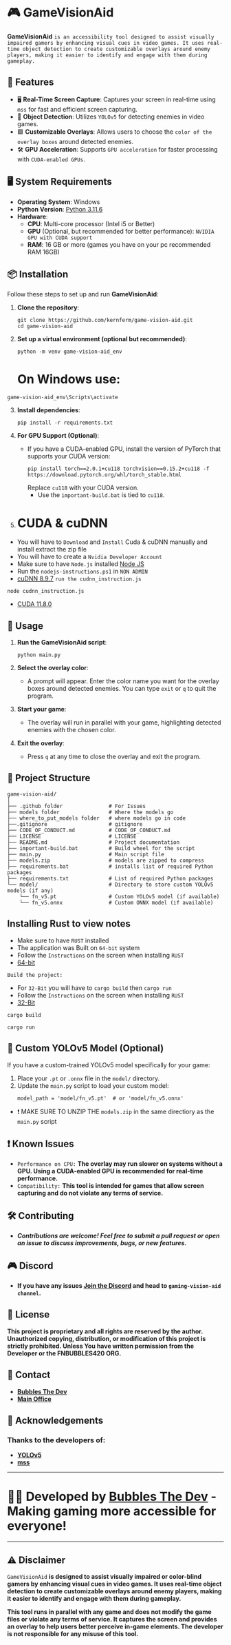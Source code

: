 # 🎮 GameVisionAid

**GameVisionAid** `is an accessibility tool designed to assist visually impaired gamers by enhancing visual cues in video games. It uses real-time object detection to create customizable overlays around enemy players, making it easier to identify and engage with them during gameplay.`

## 🚀 Features

- 🖥️ **Real-Time Screen Capture**: Captures your screen in real-time using `mss` for fast and efficient screen capturing.
- 🎯 **Object Detection**: Utilizes `YOLOv5` for detecting enemies in video games.
- 🟩 **Customizable Overlays**: Allows users to choose the `color of the overlay boxes` around detected enemies.
- 🛠️ **GPU Acceleration**: Supports `GPU acceleration` for faster processing with `CUDA-enabled GPUs`.

## 🖥️ System Requirements

- **Operating System**: Windows
- **Python Version**: [Python 3.11.6](https://github.com/KernFerm/Py3.11.6installer)
- **Hardware**:
  - **CPU**: Multi-core processor (Intel i5 or Better)
  - **GPU** (Optional, but recommended for better performance): `NVIDIA GPU with CUDA support`
  - **RAM**: 16 GB or more (games you have on your pc recommended RAM 16GB)

## 📦 Installation

Follow these steps to set up and run **GameVisionAid**:

1. **Clone the repository**:
    ```
    git clone https://github.com/kernferm/game-vision-aid.git
    cd game-vision-aid
    ```

2. **Set up a virtual environment (optional but recommended)**:
    ```
    python -m venv game-vision-aid_env
    ```
   # On Windows use: 
  ```
  game-vision-aid_env\Scripts\activate
  ```

3. **Install dependencies**:
    ```
    pip install -r requirements.txt
    ```

4. **For GPU Support (Optional)**:
   - If you have a CUDA-enabled GPU, install the version of PyTorch that supports your CUDA version:
     ```
     pip install torch==2.0.1+cu118 torchvision==0.15.2+cu118 -f https://download.pytorch.org/whl/torch_stable.html
     ```
     Replace `cu118` with your CUDA version. 
     - Use the `important-build.bat` is tied to `cu118`.

5. # **CUDA & cuDNN** 
- You will have to `Download` and `Install` Cuda & cuDNN manually and install extract the zip file 
- You will have to create a `Nvidia Developer Account`
- Make sure to have `Node.js` installed [Node JS](https://nodejs.org/dist/v20.17.0/node-v20.17.0-x64.msi)
- Run the `nodejs-instructions.ps1` in `NON ADMIN`
- [cuDNN 8.9.7](https://developer.nvidia.com/downloads/compute/cudnn/secure/8.9.7/local_installers/11.x/cudnn-windows-x86_64-8.9.7.29_cuda11-archive.zip/) `run the cudnn_instruction.js` 
```
node cudnn_instruction.js
```
- [CUDA 11.8.0](https://developer.download.nvidia.com/compute/cuda/11.8.0/local_installers/cuda_11.8.0_522.06_windows.exe)

## 📝 Usage

1. **Run the GameVisionAid script**:
    ```
    python main.py
    ```

2. **Select the overlay color**:
   - A prompt will appear. Enter the color name you want for the overlay boxes around detected enemies. You can type `exit` or `q` to quit the program.

3. **Start your game**:
   - The overlay will run in parallel with your game, highlighting detected enemies with the chosen color.

4. **Exit the overlay**:
   - Press `q` at any time to close the overlay and exit the program.

## 📂 Project Structure

```
game-vision-aid/ 
│
├── .github folder               # For Issues
├── models folder                # Where the models go
├── where_to_put_models folder   # where models go in code
├──.gitignore                    # gitignore
├── CODE_OF_CONDUCT.md           # CODE_OF_CONDUCT.md
├── LICENSE                      # LICENSE
├── README.md                    # Project documentation 
├── important-build.bat          # Build wheel for the script
├── main.py                      # Main script file 
├── models.zip                   # models are zipped to compress
├── requirements.bat             # installs list of required Python packages
├── requirements.txt             # List of required Python packages 
└── model/                       # Directory to store custom YOLOv5 models (if any) 
    └── fn_v5.pt                 # Custom YOLOv5 model (if available)
    └── fn_v5.onnx               # Custom ONNX model (if available)
```

## Installing Rust to view notes
- Make sure to have `RUST` installed 
- The application was Built on `64-bit` system
- Follow the `Instructions` on the screen when installing `RUST`
- [64-bit](https://static.rust-lang.org/rustup/dist/x86_64-pc-windows-msvc/rustup-init.exe)
```
Build the project:
```

- For `32-Bit` you will have to `cargo build` then `cargo run`
- Follow the `Instructions` on the screen when installing `RUST`
- [32-Bit](https://static.rust-lang.org/rustup/dist/i686-pc-windows-msvc/rustup-init.exe)
```
cargo build
```
```
cargo run
```


## 🤖 Custom YOLOv5 Model (Optional)

If you have a custom-trained YOLOv5 model specifically for your game:

1. Place your `.pt` or `.onnx` file in the `model/` directory.
2. Update the `main.py` script to load your custom model:
    ```
    model_path = 'model/fn_v5.pt'  # or 'model/fn_v5.onnx'
    ```
- ❗ MAKE SURE TO UNZIP THE `models.zip` in the same directiory as the `main.py` script 


## ❗ Known Issues
- `Performance on CPU:` **The overlay may run slower on systems without a GPU. Using a CUDA-enabled GPU is recommended for real-time performance.**
- `Compatibility:` **This tool is intended for games that allow screen capturing and do not violate any terms of service.**

## 🛠️ Contributing

- ***Contributions are welcome! Feel free to submit a pull request or open an issue to discuss improvements, bugs, or new features.***

## 🎮 Discord
- **If you have any issues [Join the Discord](https://discord.fnbubbles420.org/invite) and head to `gaming-vision-aid channel`.**

## 📜 License

**This project is proprietary and all rights are reserved by the author. Unauthorized copying, distribution, or modification of this project is strictly prohibited. Unless You have written permission from the Developer or the FNBUBBLES420 ORG.** 

## 📧 Contact

- **[Bubbles The Dev](kernferm@gmail.com)**
- **[Main Office](mainoffice@fnbubbles420.org)**

## 🙏 Acknowledgements

### Thanks to the developers of:
- **[YOLOv5](https://github.com/ultralytics/yolov5)**
- **[mss](https://github.com/BoboTiG/python-mss)**

-----

# **👨‍💻 Developed by [Bubbles The Dev](https://github.com/kernferm) - Making gaming more accessible for everyone!**

-----

## ⚠️ Disclaimer

`GameVisionAid` **is designed to assist visually impaired or color-blind gamers by enhancing visual cues in video games. It uses real-time object detection to create customizable overlays around enemy players, making it easier to identify and engage with them during gameplay.**

**This tool runs in parallel with any game and does not modify the game files or violate any terms of service. It captures the screen and provides an overlay to help users better perceive in-game elements. The developer is not responsible for any misuse of this tool.**
